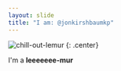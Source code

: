 ```yaml
---
layout: slide
title: "I am: @jonkirshbaumkp"
---
```


![chill-out-lemur](https://cloud.githubusercontent.com/assets/16547949/25400761/9c64ee82-29c1-11e7-8ad3-6886f97634b9.jpg)
{: .center}

I'm a **leeeeeee-mur**
